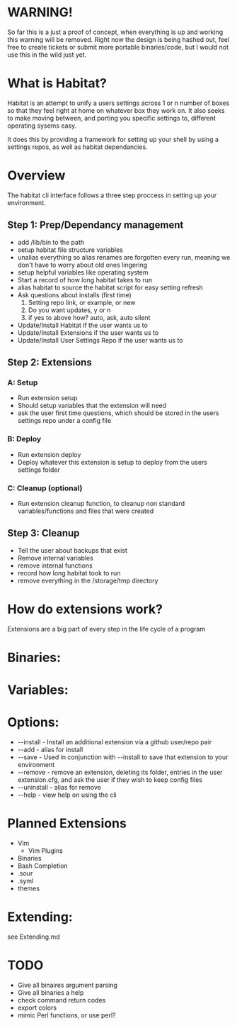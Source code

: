 # WARNING!
So far this is a just a proof of concept, when everything is up and working this warning will be removed. Right now the design is being hashed out, feel free to create tickets or submit more portable binaries/code, but I would not use this in the wild just yet.

# What is Habitat?
Habitat is an attempt to unify a users settings across 1 or n number of boxes so that they feel right at home on whatever box they work on. It also seeks to make moving between, and porting you specific settings to, different operating sysems easy.

It does this by providing a framework for setting up your shell by using a settings repos, as well as habitat dependancies.

# Overview
The habitat cli interface follows a three step proccess in setting up your environment.

## Step 1: Prep/Dependancy management
* add /lib/bin to the path
* setup habitat file structure variables
* unalias everything so alias renames are forgotten every run, meaning we don't have to worry about old ones lingering
* setup helpful variables like operating system
* Start a record of how long habitat takes to run
* alias habitat to source the habitat script for easy setting refresh
* Ask questions about installs (first time)
    1. Setting repo link, or example, or new
    2. Do you want updates, y or n
    3. if yes to above how? auto, ask, auto silent
* Update/Install Habitat if the user wants us to
* Update/Install Extensions if the user wants us to
* Update/Install User Settings Repo if the user wants us to


## Step 2: Extensions
### A: Setup
* Run extension setup
* Should setup variables that the extension will need
* ask the user first time questions, which should be stored in the users settings repo under a config file

### B: Deploy
* Run extension deploy
* Deploy whatever this extension is setup to deploy from the users settings folder

### C: Cleanup (optional)
* Run extension cleanup function, to cleanup non standard variables/functions and files that were created

## Step 3: Cleanup
* Tell the user about backups that exist
* Remove internal variables
* remove internal functions
* record how long habitat took to run
* remove everything in the /storage/tmp directory

# How do extensions work?
Extensions are a big part of every step in the life cycle of a program

# Binaries:

# Variables:

# Options:
* --install   - Install an additional extension via a github user/repo pair
* --add       - alias for install
* --save      - Used in conjunction with --install to save that extension to your environment
* --remove    - remove an extension, deleting its folder, entries in the user extension.cfg, and ask the user if they wish to keep config files
* --uninstall - alias for remove
* --help      - view help on using the cli

# Planned Extensions
* Vim
    * Vim Plugins
* Binaries
* Bash Completion
* .sour
* .syml
* themes

# Extending:
see Extending.md

# TODO
* Give all binaires argument parsing
* Give all binaries a help
* check command return codes
* export colors
* mimic Perl functions, or use perl?

